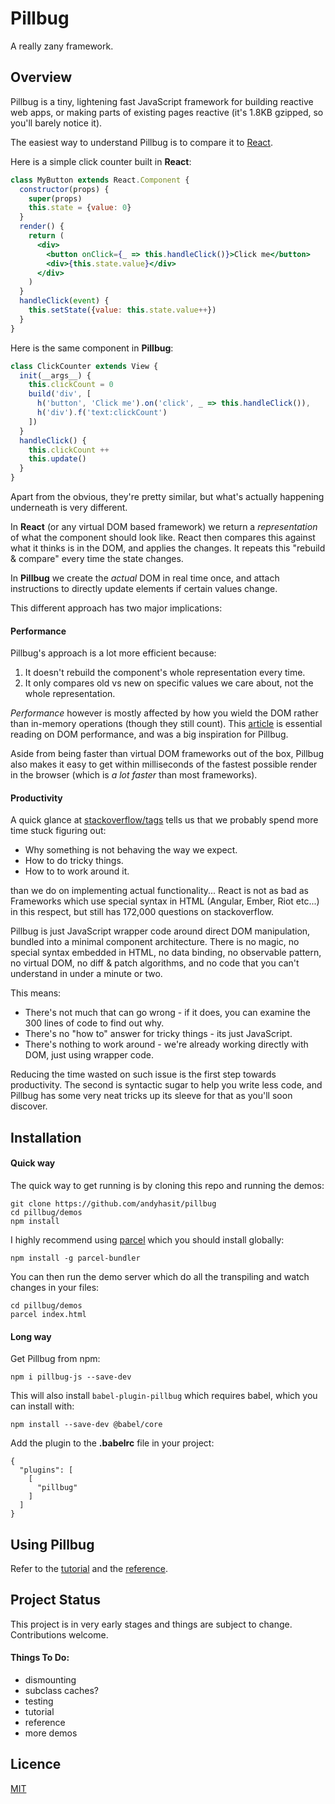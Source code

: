 # Pillbug

A really zany framework.

## Overview

Pillbug is a tiny, lightening fast JavaScript framework for building reactive web apps, or making parts of existing pages reactive (it's 1.8KB gzipped, so you'll barely notice it).

The easiest way to understand Pillbug is to compare it to [React](https://reactjs.org/). 

Here is a simple click counter built in **React**:

```jsx
class MyButton extends React.Component {
  constructor(props) {
    super(props)
    this.state = {value: 0}
  }
  render() {
    return (
      <div>
        <button onClick={_ => this.handleClick()}>Click me</button>
        <div>{this.state.value}</div>
      </div>
    )
  }
  handleClick(event) {
    this.setState({value: this.state.value++})
  }
}
```

Here is the same component in **Pillbug**:

```javascript
class ClickCounter extends View {
  init(__args__) {
    this.clickCount = 0
    build('div', [
      h('button', 'Click me').on('click', _ => this.handleClick()),
      h('div').f('text:clickCount')
    ])
  }
  handleClick() {
    this.clickCount ++
    this.update()
  }
}
```

Apart from the obvious, they're pretty similar, but what's actually happening underneath is very different.

In **React** (or any virtual DOM based framework) we return a *representation* of what the component should look like. React then compares this against what it thinks is in the DOM, and applies the changes. It repeats this "rebuild & compare" every time the state changes.

In **Pillbug** we create the *actual* DOM in real time once, and attach instructions to directly update elements if certain values change.

This different approach has two major implications:

#### Performance

Pillbug's approach is a lot more efficient because:

1. It doesn't rebuild the component's whole representation every time.
2. It only compares old vs new on specific values we care about, not the whole representation.

*Performance* however is mostly affected by how you wield the DOM rather than in-memory operations (though they still count). This [article](https://codeburst.io/taming-huge-collections-of-dom-nodes-bebafdba332) is essential reading on DOM performance, and was a big inspiration for Pillbug.

Aside from being faster than virtual DOM frameworks out of the box, Pillbug also makes it easy to get within milliseconds of the fastest possible render in the browser (which is *a lot faster* than most frameworks).

#### Productivity

A quick glance at [stackoverflow/tags](https://stackoverflow.com/tags?) tells us that we probably spend more time stuck figuring out:

- Why something is not behaving the way we expect.
- How to do tricky things.
- How to to work around it.

than we do on implementing actual functionality... React is not as bad as Frameworks which use special syntax in HTML (Angular, Ember, Riot etc...) in this respect, but still has 172,000 questions on stackoverflow.

Pillbug is just JavaScript wrapper code around direct DOM manipulation, bundled into a minimal component architecture. There is no magic, no special syntax embedded in HTML, no data binding, no observable pattern, no virtual DOM, no diff & patch algorithms, and no code that you can't understand in under a minute or two.

This means:

- There's not much that can go wrong - if it does, you can examine the 300 lines of code to find out why.
- There's no "how to" answer for tricky things - its just JavaScript.
- There's nothing to work around - we're already working directly with DOM, just using wrapper code.

Reducing the time wasted on such issue is the first step towards productivity. The second is syntactic sugar to help you write less code, and Pillbug has some very neat tricks up its sleeve for that as you'll soon discover.

## Installation

#### Quick way

The quick way to get running is by cloning this repo and running the demos:

```
git clone https://github.com/andyhasit/pillbug
cd pillbug/demos
npm install
```

I highly recommend using [parcel](https://parceljs.org/) which you should install globally:

```
npm install -g parcel-bundler
```

You can then run the demo server which do all the transpiling and watch changes in your files:

```
cd pillbug/demos
parcel index.html
```

#### Long way

Get Pillbug from npm:

```
npm i pillbug-js --save-dev
```

This will also install `babel-plugin-pillbug` which requires babel, which you can install with:

```
npm install --save-dev @babel/core
```

Add the plugin to the **.babelrc** file in your project:

```
{
  "plugins": [
    [
      "pillbug"
    ]
  ]
}
```

## Using Pillbug

Refer to the [tutorial](./Tutorial.md) and the [reference](./Reference.md).

## Project Status

This project is in very early stages and things are subject to change. Contributions welcome.

#### Things To Do:

 - dismounting 
 - subclass caches?
 - testing
 - tutorial
 - reference
 - more demos


## Licence

[MIT](https://opensource.org/licenses/MIT)

